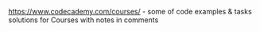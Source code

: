 https://www.codecademy.com/courses/ - 
some of code examples &amp; tasks solutions for Courses with notes in comments 
